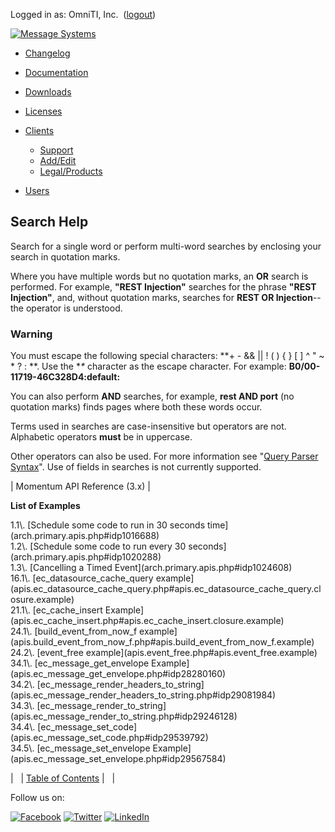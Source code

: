 Logged in as: OmniTI, Inc.  ([logout](https://support.messagesystems.com/logout.php))

[![Message Systems](https://support.messagesystems.com/images/ms-white205.png)](https://support.messagesystems.com/start.php) 

*   [Changelog](https://support.messagesystems.com/start.php?show=changelog)
*   [Documentation](https://support.messagesystems.com/docs/)
*   [Downloads](https://support.messagesystems.com/start.php)

*   [Licenses](https://support.messagesystems.com/license_summary.php)
*   <a href="">Clients</a>
    *   [Support](https://support.messagesystems.com/cs.php)
    *   [Add/Edit](https://support.messagesystems.com/edit_client.php)
    *   [Legal/Products](https://support.messagesystems.com/edit_products.php)
*   [Users](https://support.messagesystems.com/edit_customer.php)

## Search Help

Search for a single word or perform multi-word searches by enclosing your search in quotation marks.

Where you have multiple words but no quotation marks, an **OR** search is performed. For example, **"REST Injection"** searches for the phrase **"REST Injection"**, and, without quotation marks, searches for **REST OR Injection**--the operator is understood.

### Warning

You must escape the following special characters: **+ - && || ! ( ) { } [ ] ^ " ~ * ? : \**. Use the **\** character as the escape character. For example: **B0/00-11719-46C328D4\:default\:**

You can also perform **AND** searches, for example, **rest AND port** (no quotation marks) finds pages where both these words occur.

Terms used in searches are case-insensitive but operators are not. Alphabetic operators **must** be in uppercase.

Other operators can also be used. For more information see "[Query Parser Syntax](https://lucene.apache.org/core/old_versioned_docs/versions/3_0_0/queryparsersyntax.html)". Use of fields in searches is not currently supported.

| Momentum API Reference (3.x) |

**List of Examples**

<dl>

<dt>1.1\. [Schedule some code to run in 30 seconds time](arch.primary.apis.php#idp1016688)</dt>

<dt>1.2\. [Schedule some code to run every 30 seconds](arch.primary.apis.php#idp1020288)</dt>

<dt>1.3\. [Cancelling a Timed Event](arch.primary.apis.php#idp1024608)</dt>

<dt>16.1\. [ec_datasource_cache_query example](apis.ec_datasource_cache_query.php#apis.ec_datasource_cache_query.closure.example)</dt>

<dt>21.1\. [ec_cache_insert Example](apis.ec_cache_insert.php#apis.ec_cache_insert.closure.example)</dt>

<dt>24.1\. [build_event_from_now_f example](apis.build_event_from_now_f.php#apis.build_event_from_now_f.example)</dt>

<dt>24.2\. [event_free example](apis.event_free.php#apis.event_free.example)</dt>

<dt>34.1\. [ec_message_get_envelope Example](apis.ec_message_get_envelope.php#idp28280160)</dt>

<dt>34.2\. [ec_message_render_headers_to_string](apis.ec_message_render_headers_to_string.php#idp29081984)</dt>

<dt>34.3\. [ec_message_render_to_string](apis.ec_message_render_to_string.php#idp29246128)</dt>

<dt>34.4\. [ec_message_set_code](apis.ec_message_set_code.php#idp29539792)</dt>

<dt>34.5\. [ec_message_set_envelope Example](apis.ec_message_set_envelope.php#idp29567584)</dt>

</dl>

|   | [Table of Contents](index.php) |   |

Follow us on:

[![Facebook](https://support.messagesystems.com/images/icon-facebook.png)](http://www.facebook.com/messagesystems) [![Twitter](https://support.messagesystems.com/images/icon-twitter.png)](http://twitter.com/#!/MessageSystems) [![LinkedIn](https://support.messagesystems.com/images/icon-linkedin.png)](http://www.linkedin.com/company/message-systems)